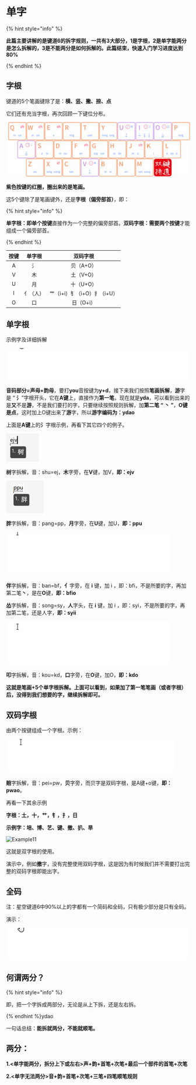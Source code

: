 # 单字



{% hint style="info" %}

**此篇主要讲解的是键道6的拆字规则，一共有3大部分，1是字根，2是单字能两分是怎么拆解的，3是不能两分是如何拆解的。此篇结束，快速入门学习进度达到80%**

{% endhint %}

## 字根

键道的5个笔画键除了是：**横、竖、撇、捺、点**

它们还有充当字根，再次回顾一下键位分布。

![](../.gitbook/assets/xkjd-qwerty.png)

**紫色按键的红圈，圈出来的是笔画。**

这5个键除了是笔画键外，还是**字根（偏旁部首）**，即：

{% hint style="info" %}

**单字根：**即**单个按键**直接作为一个完整的偏旁部首。**双码字根：**需要**两个按键**才能组成一个偏旁部首。

{% endhint %}

| 按键 |  单字根  |          双码字根           |
| :--: | :------: | :-------------------------: |
|  A   |    氵    |          贝（A+O）          |
|  V   |    木    |          土（V+O）          |
|  U   |    月    |          十（U+O）          |
|  I   | 亻（人） | 艹（i+i）钅（i+O）扌（i+U） |
|  O   |    口    |          日（O+i）          |



## 单字根

示例字及详细拆解

![](../.gitbook/assets/Example05.gif)



**音码部分=声母+韵母**，要打**you**音按键为**y+d**，接下来我们按照**笔画拆解**，**游**字是 “ **氵**”字根开头，它在**A键**上，直接作为**第一笔**，现在就是**yda**，可以看到出来的是**又**不是**游**，不是我们要打的字，只要继续按照规则拆解，加**第二笔 “ 丶 ”**，**O键是点**，这时加上O键出来了**游**字，所以**游字编码为：ydao**

上面是**A键**上的**氵**字根示例，再看下其它四个的例子。

![](../.gitbook/assets/Example06.png)

**树**字拆解，音：shu=ej，**木**字旁，在**V**键，加V，**即：ejv**

![](../.gitbook/assets/Example07.png)

**胖**字拆解，音：pang=pp，**月**字旁，在**U**键，加U，**即：ppu**

![](../.gitbook/assets/Example08.gif)

**伴**字拆解，音：ban=bf，**亻**字旁，在 **i** 键，加 i ，即：bfi，不是所要的字，再加第二笔**丶**，是在**O**键，**即：bfio**

**怂**字拆解，音：song=sy，**人**字头，在 **i** 键，加 i ，即：syi，不是所要的字，再加第二笔，还是人字，**即：syii**

![](../.gitbook/assets/Example09.gif)

**叩**字拆解，音：kou=kd，**口**字旁，在**O**键，加O，**即：kdo**

**这就是笔画+5个单字根拆解。上面可以看到，如果加了第一笔笔画（或者字根）后，没得到我们想要的字，继续拆解即可。**



## 双码字根

由两个按键组成一个字根。示例：

![](../.gitbook/assets/Example10.gif)

**赔**字拆解，音：pei=pw，**贝**字旁，而贝字是双码字根，是A键+o键，**即：pwao**。

再看一下其余示例

**字根：土，十，艹，钅，扌，日**

**示例字：培、博、艺、键、撤、扒、旱**

![Example11](D:\GithubProject\xkjd6-rime\.gitbook\assets\Example11.gif)

这就是双字根的使用。

演示中，例如**撤**字，没有完整使用双码字根，这是因为有时候我们并不需要打出完整的双码字根即能出字。



## 全码

注：星空键道6中90%以上的字都有一个简码和全码，只有极少部分是只有全码。

演示：

![](../.gitbook/assets/Example03.gif)

## 何谓两分？

{% hint style="info" %}

即，把一个字拆成两部分，无论是从上下拆，还是左右拆。

{% endhint %}ydao

一句话总结：**能拆就两分，不能就顺笔。**

## 两分：

**1.<单字能两分，拆分上下或左右>声+韵+首笔+次笔+最后一个部件的首笔+次笔**

**2.<单字无法两分>音+韵+首笔+次笔+三笔+四笔顺笔规则**

#### 

